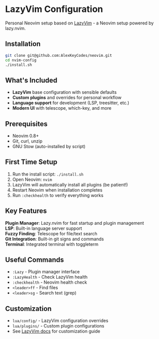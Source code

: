 # LazyVim Configuration

Personal Neovim setup based on [LazyVim](https://www.lazyvim.org/) - a Neovim setup powered by lazy.nvim.

## Installation

```bash
git clone git@github.com:AlexKeyCodes/neovim.git
cd nvim-config
./install.sh
```

## What's Included

- **LazyVim** base configuration with sensible defaults
- **Custom plugins** and overrides for personal workflow
- **Language support** for development (LSP, treesitter, etc.)
- **Modern UI** with telescope, which-key, and more

## Prerequisites

- Neovim 0.8+
- Git, curl, unzip
- GNU Stow (auto-installed by script)

## First Time Setup

1. Run the install script: `./install.sh`
2. Open Neovim: `nvim`
3. LazyVim will automatically install all plugins (be patient!)
4. Restart Neovim when installation completes
5. Run `:checkhealth` to verify everything works

## Key Features

**Plugin Manager**: Lazy.nvim for fast startup and plugin management  
**LSP**: Built-in language server support  
**Fuzzy Finding**: Telescope for file/text search  
**Git Integration**: Built-in git signs and commands  
**Terminal**: Integrated terminal with toggleterm  

## Useful Commands

- `:Lazy` - Plugin manager interface
- `:LazyHealth` - Check LazyVim health  
- `:checkhealth` - Neovim health check
- `<leader>ff` - Find files
- `<leader>sg` - Search text (grep)

## Customization

- `lua/config/` - LazyVim configuration overrides
- `lua/plugins/` - Custom plugin configurations
- See [LazyVim docs](https://www.lazyvim.org/) for customization guide
